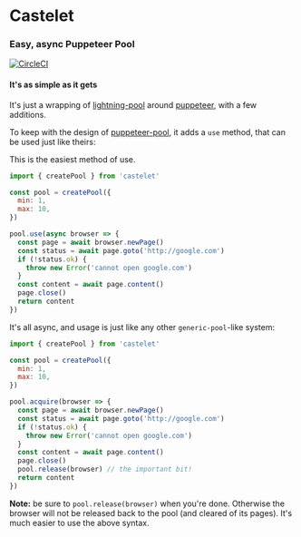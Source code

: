# Castelet

### Easy, async Puppeteer Pool

[![CircleCI](https://circleci.com/gh/opallabs/castelet/tree/master.svg?style=svg)](https://circleci.com/gh/opallabs/castelet/tree/master)

#### It's as simple as it gets

It's just a wrapping of [lightning-pool](https://github.com/panates/lightning-pool) around [puppeteer](https://github.com/GoogleChrome/puppeteer), with a few additions.

To keep with the design of [puppeteer-pool](https://github.com/latesh/puppeteer-pool), it adds a `use` method, that can be used just like theirs:

This is the easiest method of use.
```js
import { createPool } from 'castelet'

const pool = createPool({
  min: 1,
  max: 10,
})

pool.use(async browser => {
  const page = await browser.newPage()
  const status = await page.goto('http://google.com')
  if (!status.ok) {
    throw new Error('cannot open google.com')
  }
  const content = await page.content()
  page.close()
  return content
})
```


It's all async, and usage is just like any other `generic-pool`-like system:

```js
import { createPool } from 'castelet'

const pool = createPool({
  min: 1,
  max: 10,
})

pool.acquire(browser => {
  const page = await browser.newPage()
  const status = await page.goto('http://google.com')
  if (!status.ok) {
    throw new Error('cannot open google.com')
  }
  const content = await page.content()
  page.close()
  pool.release(browser) // the important bit!
  return content
})
```

**Note:** be sure to `pool.release(browser)` when you're done. Otherwise the browser will not be released back to the pool (and cleared of its pages). It's much easier to use the above syntax.